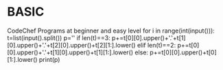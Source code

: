 # BASIC
CodeChef Programs at beginner and easy level
for i in range(int(input())):
    t=list(input().split())
    p=''
    if len(t)==3:
        p+=t[0][0].upper()+'.'+t[1][0].upper()+'.'+t[2][0].upper()+t[2][1:].lower()
    elif len(t)==2:
        p+=t[0][0].upper()+'.'+t[1][0].upper()+t[1][1:].lower()
    else:
        p+=t[0][0].upper()+t[0][1:].lower()
    print(p)
